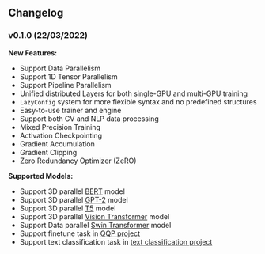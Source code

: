 ## Changelog

### v0.1.0 (22/03/2022)

**New Features:**
- Support Data Parallelism
- Support 1D Tensor Parallelism
- Support Pipeline Parallelism
- Unified distributed Layers for both single-GPU and multi-GPU training
- `LazyConfig` system for more flexible syntax and no predefined structures
- Easy-to-use trainer and engine
- Support both CV and NLP data processing
- Mixed Precision Training
- Activation Checkpointing
- Gradient Accumulation
- Gradient Clipping
- Zero Redundancy Optimizer (ZeRO)

**Supported Models:**
- Support 3D parallel [BERT](https://arxiv.org/abs/1810.04805) model
- Support 3D parallel [GPT-2](https://cdn.openai.com/better-language-models/language_models_are_unsupervised_multitask_learners.pdf) model
- Support 3D parallel [T5](https://arxiv.org/abs/1910.10683) model
- Support 3D parallel [Vision Transformer](https://arxiv.org/abs/2010.11929) model
- Support Data parallel [Swin Transformer](https://arxiv.org/abs/2103.14030) model
- Support finetune task in [QQP project](https://github.com/Oneflow-Inc/libai/tree/main/projects/QQP)
- Support text classification task in [text classification project](https://github.com/Oneflow-Inc/libai/tree/main/projects/text_classification)

